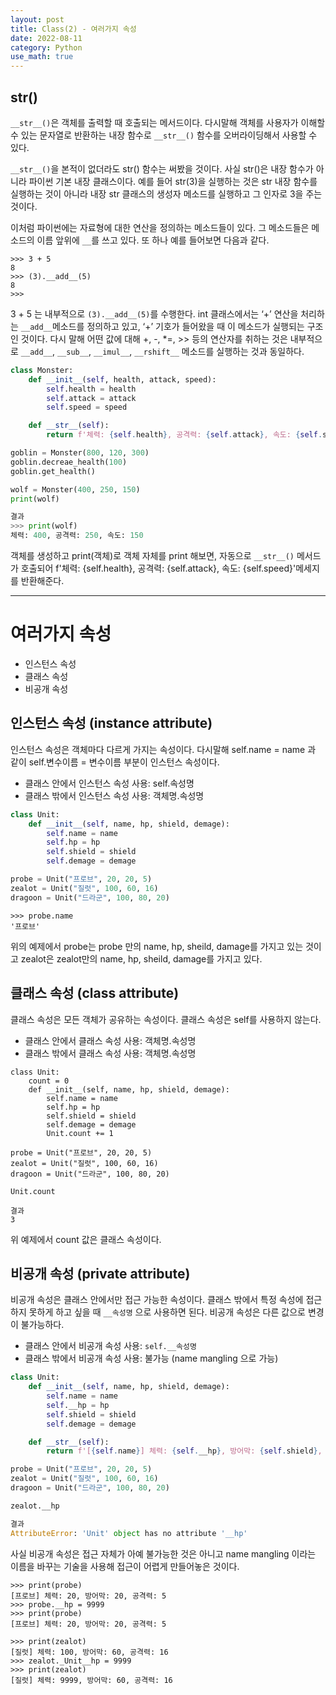 ```yaml
---
layout: post
title: Class(2) - 여러가지 속성
date: 2022-08-11
category: Python
use_math: true
---
```


## __str__()

`__str__()`은 객체를 출력할 때 호출되는 메서드이다. 
다시말해 객체를 사용자가 이해할 수 있는 문자열로 반환하는 내장 함수로 `__str__()` 함수를 오버라이딩해서 사용할 수 있다. 

`__str__()`을 본적이 없더라도 str() 함수는 써봤을 것이다. 사실 str()은 내장 함수가 아니라 파이썬 기본 내장 클래스이다. 
예를 들어 str(3)을 실행하는 것은 str 내장 함수를 실행하는 것이 아니라 내장 str 클래스의 생성자 메소드를 실행하고 그 인자로 3을 주는 것이다. 

이처럼 파이썬에는 자료형에 대한 연산을 정의하는 메소드들이 있다. 그 메소드들은 메소드의 이름 앞위에 `__`를 쓰고 있다. 
또 하나 예를 들어보면 다음과 같다. 

```
>>> 3 + 5
8
>>> (3).__add__(5)
8
>>> 
```

3 + 5 는 내부적으로 `(3).__add__(5)`를 수행한다. 
int 클래스에서는 ‘+’ 연산을 처리하는 `__add__`메소드를 정의하고 있고, ‘+’ 기호가 들어왔을 때 이 메소드가 실행되는 구조인 것이다.
다시 말해 어떤 값에 대해 +, -, *=, >> 등의 연산자를 취하는 것은 내부적으로 `__add__`,  `__sub__`, `__imul__`, `__rshift__` 메소드를 실행하는 것과 동일하다. 


```python
class Monster:
    def __init__(self, health, attack, speed):
        self.health = health
        self.attack = attack
        self.speed = speed

    def __str__(self):
        return f'체력: {self.health}, 공격력: {self.attack}, 속도: {self.speed}'

goblin = Monster(800, 120, 300)
goblin.decreae_health(100)
goblin.get_health()

wolf = Monster(400, 250, 150)
print(wolf)

결과
>>> print(wolf)
체력: 400, 공격력: 250, 속도: 150
```

객체를 생성하고 print(객체)로 객체 자체를 print 해보면, 자동으로 `__str__()` 메서드가 호출되어 f'체력: {self.health}, 공격력: {self.attack}, 속도: {self.speed}'메세지를 반환해준다. 


---

# 여러가지 속성 

- 인스턴스 속성
- 클래스 속성
- 비공개 속성


## 인스턴스 속성 (instance attribute)

인스턴스 속성은 객체마다 다르게 가지는 속성이다. 다시말해 self.name = name 과 같이 self.변수이름 = 변수이름 부분이 인스턴스 속성이다.

- 클래스 안에서 인스턴스 속성 사용: self.속성명
- 클래스 밖에서 인스턴스 속성 사용: 객체명.속성명

```python
class Unit:
    def __init__(self, name, hp, shield, demage):
        self.name = name
        self.hp = hp
        self.shield = shield
        self.demage = demage

probe = Unit("프로브", 20, 20, 5)
zealot = Unit("질럿", 100, 60, 16)
dragoon = Unit("드라군", 100, 80, 20)
```

```
>>> probe.name
'프로브'
```

위의 예제에서 probe는 probe 만의 name, hp, sheild, damage를 가지고 있는 것이고 zealot은 zealot만의 name, hp, sheild, damage를 가지고 있다. 

## 클래스 속성 (class attribute)

클래스 속성은 모든 객체가 공유하는 속성이다. 클래스 속성은 self를 사용하지 않는다. 

- 클래스 안에서 클래스 속성 사용: 객체명.속성명
- 클래스 밖에서 클래스 속성 사용: 객체명.속성명

```
class Unit:
    count = 0
    def __init__(self, name, hp, shield, demage):
        self.name = name
        self.hp = hp
        self.shield = shield
        self.demage = demage
        Unit.count += 1

probe = Unit("프로브", 20, 20, 5)
zealot = Unit("질럿", 100, 60, 16)
dragoon = Unit("드라군", 100, 80, 20)

Unit.count

결과
3
```
위 예제에서 count 값은 클래스 속성이다. 


## 비공개 속성 (private attribute)

비공개 속성은 클래스 안에서만 접근 가능한 속성이다. 클래스 밖에서 특정 속성에 접근하지 못하게 하고 싶을 때 `__속성명` 으로 사용하면 된다. 
비공개 속성은 다른 값으로 변경이 불가능하다. 


- 클래스 안에서 비공개 속성 사용: `self.__속성명`
- 클래스 밖에서 비공개 속성 사용: 불가능 (name mangling 으로 가능)

```python
class Unit:
    def __init__(self, name, hp, shield, demage):
        self.name = name
        self.__hp = hp
        self.shield = shield
        self.demage = demage

    def __str__(self):
        return f'[{self.name}] 체력: {self.__hp}, 방어막: {self.shield}, 공격력: {self.demage}'

probe = Unit("프로브", 20, 20, 5)
zealot = Unit("질럿", 100, 60, 16)
dragoon = Unit("드라군", 100, 80, 20)

zealot.__hp

결과
AttributeError: 'Unit' object has no attribute '__hp'
```

사실 비공개 속성은 접근 자체가 아예 불가능한 것은 아니고 name mangling 이라는 이름을 바꾸는 기술을 사용해 접근이 어렵게 만들어놓은 것이다. 

```
>>> print(probe)
[프로브] 체력: 20, 방어막: 20, 공격력: 5
>>> probe.__hp = 9999
>>> print(probe)
[프로브] 체력: 20, 방어막: 20, 공격력: 5
```

```
>>> print(zealot)
[질럿] 체력: 100, 방어막: 60, 공격력: 16
>>> zealot._Unit__hp = 9999
>>> print(zealot)
[질럿] 체력: 9999, 방어막: 60, 공격력: 16
```

